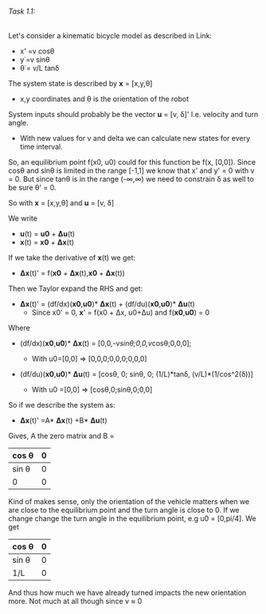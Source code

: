 ###### Task 1.1:

Let's consider a kinematic bicycle model as described in Link:

* ​x' =v cos⁡θ
* y˙=v sin⁡θ
* θ˙= v/L tan⁡δ

The system state is described by **x** = [x,y,θ]

- x,y coordinates and θ is the orientation of the robot

System inputs should probably be the vector **u** = [v, δ]'
I.e. velocity and turn angle.
- With new values for v and delta we can calculate new states for every time interval.


So, an equilibrium point f(x0, u0) could for this function be
f(x, [0,0]). Since cosθ and sinθ is limited in the range [-1,1] we know that x' and y' = 0 with v = 0. But since tanθ is in the range (-∞,∞) we need to constrain δ as well to be sure θ' = 0.

So with **x** = [x,y,θ] and **u** = [v, δ]

We write

* **u**(t) = **u0** + **Δu**(t)
* **x**(t) = **x0** + **Δx**(t)

If we take the derivative of **x**(t) we get:
* **Δx**(t)' = f(**x0** + **Δx**(t),**x0** + **Δx**(t))


Then we Taylor expand the RHS and get:
* **Δx**(t)' = (df/dx)(**x0**,**u0**)* **Δx**(t) + (df/du)(**x0**,**u0**)* **Δu**(t)
  * Since x0' = 0, **x**' = f(x0 + Δx, u0+Δu) and f(**x0**,**u0**) = 0

Where
 * (df/dx)(**x0**,**u0**)* **Δx**(t) = [0,0,-v*sinθ;0,0,v*cosθ;0,0,0];
    * With u0=[0,0] => [0,0,0;0,0,0;0,0,0]


 * (df/du)(**x0**,**u0**)* **Δu**(t) = [cosθ, 0; sinθ, 0; (1/L)\*tanδ, (v/L)\*(1/cos^2(δ))]
    * With u0 =[0,0] => [cosθ,0;sinθ,0;0,0]


So if we describe the system as:

* **Δx**(t)' =A\* **Δx**(t)  +B* **Δu**(t)

Gives, A the zero matrix and B =

|cos θ  | 0 |
|-------|---|
|sin θ  |  0|
|0      |  0|

Kind of makes sense, only the orientation of the vehicle matters when we are close to the equilibrium point and the turn angle is close to 0. If we change change the turn angle in the equilibrium point, e.g u0 = [0,pi/4]. We get

|cos θ  | 0 |
|-------|---|
|sin θ  |  0|
|1/L    |  0|

And thus how much we have already turned impacts the new orientation more. Not much at all though since v ≈ 0
